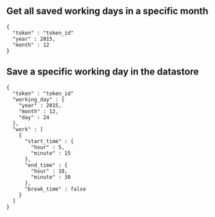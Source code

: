 ## Get all saved working days in a specific month

```
{
  "token" : "token_id"
  "year" : 2015,
  "month" : 12
}
```

## Save a specific working day in the datastore

```
{
  "token" : "token_id"
  "working_day" : {
    "year" : 2015,
    "month" : 12,
    "day" : 24
  },
  "work" : [
    {
      "start_time" : {
        "hour" : 5,
        "minute" : 15
      },
      "end_time" : {
        "hour" : 10,
        "minute" : 30
      },
      "break_time" : false
    }
  ]
}
```
